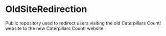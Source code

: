 # OldSiteRedirection
Public repository used to redirect users visiting the old Caterpillars Count! website to the new Caterpillars Count! website
